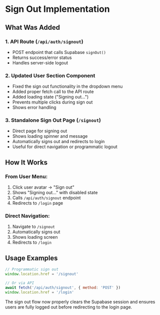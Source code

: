 # Sign Out Implementation

## What Was Added

### 1. API Route (`/api/auth/signout`)
- POST endpoint that calls Supabase `signOut()`
- Returns success/error status
- Handles server-side logout

### 2. Updated User Section Component
- Fixed the sign out functionality in the dropdown menu
- Added proper fetch call to the API route
- Added loading state ("Signing out...")
- Prevents multiple clicks during sign out
- Shows error handling

### 3. Standalone Sign Out Page (`/signout`)
- Direct page for signing out
- Shows loading spinner and message
- Automatically signs out and redirects to login
- Useful for direct navigation or programmatic logout

## How It Works

### From User Menu:
1. Click user avatar → "Sign out"
2. Shows "Signing out..." with disabled state
3. Calls `/api/auth/signout` endpoint
4. Redirects to `/login` page

### Direct Navigation:
1. Navigate to `/signout`
2. Automatically signs out
3. Shows loading screen
4. Redirects to `/login`

## Usage Examples

```javascript
// Programmatic sign out
window.location.href = '/signout'

// Or via API
await fetch('/api/auth/signout', { method: 'POST' })
window.location.href = '/login'
```

The sign out flow now properly clears the Supabase session and ensures users are fully logged out before redirecting to the login page.